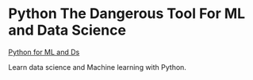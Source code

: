 # Python The Dangerous Tool For ML and Data Science 
[Python for ML and Ds](my_twitter_wordcloud_1.jpg)

Learn data science and Machine learning with Python.
